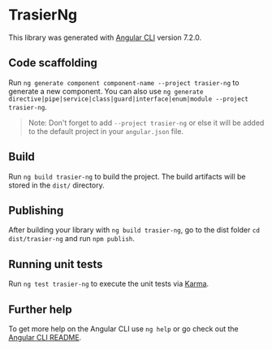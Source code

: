 # TrasierNg

This library was generated with [Angular CLI](https://github.com/angular/angular-cli) version 7.2.0.

## Code scaffolding

Run `ng generate component component-name --project trasier-ng` to generate a new component. You can also use `ng generate directive|pipe|service|class|guard|interface|enum|module --project trasier-ng`.
> Note: Don't forget to add `--project trasier-ng` or else it will be added to the default project in your `angular.json` file. 

## Build

Run `ng build trasier-ng` to build the project. The build artifacts will be stored in the `dist/` directory.

## Publishing

After building your library with `ng build trasier-ng`, go to the dist folder `cd dist/trasier-ng` and run `npm publish`.

## Running unit tests

Run `ng test trasier-ng` to execute the unit tests via [Karma](https://karma-runner.github.io).

## Further help

To get more help on the Angular CLI use `ng help` or go check out the [Angular CLI README](https://github.com/angular/angular-cli/blob/master/README.md).
